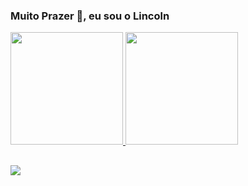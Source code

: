 ### Muito Prazer 👋, eu sou o Lincoln

<div>
  <a href = "https://github.com/Lincoln-Oliveira">
  <img height="180em" src="https://github-readme-stats.vercel.app/api?username=Lincoln-Oliveira&theme=dark"/>
  <img height="180em" src="https://github-readme-stats.vercel.app/api/top-langs/?username=Lincoln-Oliveira&theme=dark"/>
</div>
 
  ##

 <div> 
  <a href="https://www.linkedin.com/in/lincoln-gonçalves/" target="_blank"><img src="https://img.shields.io/badge/-LinkedIn-%230077B5?style=for-the-   badge&logo=linkedin&logoColor=white" target="_blank"></a> 
 </div>
